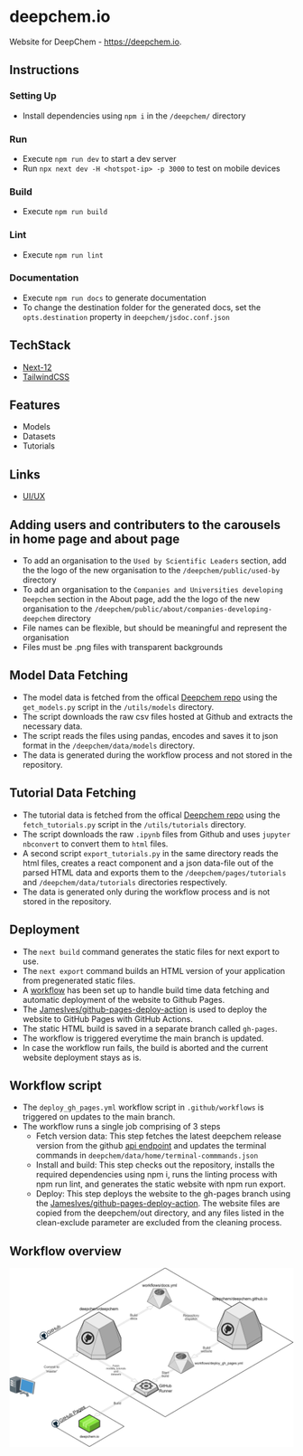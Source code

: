 # deepchem.io
Website for DeepChem - https://deepchem.io.

## Instructions
### Setting Up
- Install dependencies using `npm i` in the `/deepchem/` directory

### Run
- Execute `npm run dev` to start a dev server
- Run `npx next dev -H <hotspot-ip> -p 3000` to test on mobile devices

### Build
- Execute `npm run build`

### Lint
- Execute `npm run lint`

### Documentation
- Execute `npm run docs` to generate documentation
- To change the destination folder for the generated docs, set the `opts.destination` property in `deepchem/jsdoc.conf.json`

## TechStack
- [Next-12](https://nextjs.org/blog/next-12)
- [TailwindCSS](https://tailwindcss.com/)

## Features
- Models
- Datasets
- Tutorials

## Links
- [UI/UX](https://www.figma.com/file/lx8RDjCI7XyzLeUMmP7tCw/DeepChem?node-id=0%3A1&t=fen0Nhme)

## Adding users and contributers to the carousels in home page and about page
- To add an organisation to the `Used by Scientific Leaders` section, add the the logo of the new organisation to the `/deepchem/public/used-by ` directory
- To add an organisation to the `Companies and Universities developing Deepchem` section in the About page, add the the logo of the new organisation to the `/deepchem/public/about/companies-developing-deepchem` directory
- File names can be flexible, but should be meaningful and represent the organisation
- Files must be .png files with transparent backgrounds

## Model Data Fetching
- The model data is fetched from the offical [Deepchem repo](https://github.com/deepchem/deepchem/tree/master/docs/source/api_reference) using the `get_models.py` script in the `/utils/models` directory.
- The script downloads the raw csv files hosted at Github and extracts the necessary data.
- The script reads the files using pandas, encodes and saves it to json format in the `/deepchem/data/models` directory.
- The data is generated during the workflow process and not stored in the repository.

## Tutorial Data Fetching
- The tutorial data is fetched from the offical [Deepchem repo](https://github.com/deepchem/deepchem/tree/master/docs/source/api_reference) using the `fetch_tutorials.py` script in the `/utils/tutorials` directory.
- The script downloads the raw `.ipynb` files from Github and uses `jupyter nbconvert` to convert them to `html` files.
- A second script `export_tutorials.py` in the same directory reads the html files, creates a react component and a json data-file out of the parsed HTML data and exports them to the `/deepchem/pages/tutorials` and `/deepchem/data/tutorials` directories respectively.
- The data is generated only during the workflow process and is not stored in the repository.

## Deployment
- The `next build` command generates the static files for next export to use.
- The `next export` command builds an HTML version of your application from pregenerated static files.
- A [workflow](#workflow-overview) has been set up to handle build time data fetching and automatic deployment of the website to Github Pages.
- The [JamesIves/github-pages-deploy-action](https://github.com/JamesIves/github-pages-deploy-action) is used to deploy the website to GitHub Pages with GitHub Actions.
- The static HTML build is saved in a separate branch called `gh-pages`.
- The workflow is triggered everytime the main branch is updated.
- In case the workflow run fails, the build is aborted and the current website deployment stays as is.

## Workflow script
- The `deploy_gh_pages.yml` workflow script in `.github/workflows` is triggered on updates to the main branch.
- The workflow runs a single job comprising of 3 steps
   - Fetch version data: This step fetches the latest deepchem release version from the github [api endpoint](https://api.github.com/repos/deepchem/deepchem/releases) and updates the terminal commands in `deepchem/data/home/terminal-commmands.json`
   - Install and build: This step checks out the repository, installs the required dependencies using npm i, runs the linting process with npm run lint, and generates the static website with npm run export. 
   - Deploy: This step deploys the website to the gh-pages branch using the [JamesIves/github-pages-deploy-action](https://github.com/JamesIves/github-pages-deploy-action). The website files are copied from the deepchem/out directory, and any files listed in the clean-exclude parameter are excluded from the cleaning process.

## Workflow overview

![](./public/assets/workflow.png)
